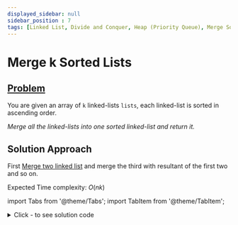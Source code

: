```yaml
---
displayed_sidebar: null
sidebar_position : 7
tags: [Linked List, Divide and Conquer, Heap (Priority Queue), Merge Sort]
---
```


# Merge k Sorted Lists

## [Problem](https://leetcode.com/problems/merge-k-sorted-lists/)

<p>You are given an array of <code>k</code> linked-lists <code>lists</code>, each linked-list is sorted in ascending order.</p>

<p><em>Merge all the linked-lists into one sorted linked-list and return it.</em></p>

## Solution Approach

First [Merge two linked list](merge-two-sorted-lists/) and merge the third with resultant of the first two and so on.

Expected Time complexity: $O(nk)$

import Tabs from '@theme/Tabs';
import TabItem from '@theme/TabItem';

<details><summary>Click - to see solution code</summary>

<Tabs>
<TabItem value="cpp" label="C++">

```cpp
class Solution {
public:
    ListNode* mergeTwoLists(ListNode* list1, ListNode* list2) {
        if (list1 == NULL) return list2;
        if (list2 == NULL) return list1;

        if (list1->val > list2->val) swap(list1, list2);
        ListNode *head;
        head = (ListNode*)malloc(sizeof(ListNode*));
        head = list1;

        while (list1->next != NULL && list2 != NULL) {
            if (list1->next->val <= list2->val) {
                list1 = list1->next;
                continue;
            }
            ListNode *temp;
            temp = (ListNode*)malloc(sizeof(ListNode*));
            temp = list2;
            list2 = list2->next;
            temp->next = list1->next;
            list1->next = temp;
            list1 = list1->next;
        }
        if (list2 != NULL) {
            list1->next = list2;
        }
        return head;
    }
    ListNode* mergeKLists(vector<ListNode*>& lists) {
        ListNode *head;
        head = (ListNode*)malloc(sizeof(ListNode*));

        if (lists.size() == 0) {
            head = NULL;
            return head;
        }

        head = lists[0];
        for (int i = 1; i < lists.size(); i++) {
            head = mergeTwoLists(head, lists[i]);
        }
        return head;
    }
};        
```
</TabItem>
</Tabs>

</details>
